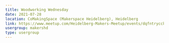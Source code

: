 ```yaml
---
title: Woodworking Wednesday
date: 2021-07-28
location: CoMakingSpace (Makerspace Heidelberg), Heidelberg
link: https://www.meetup.com/Heidelberg-Makers-Meetup/events/dqfntrycckblc/
usergroup: makershd
type: usergroup
---
```

